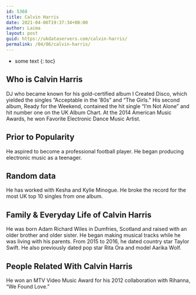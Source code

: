 ```yaml
---
id: 5368
title: Calvin Harris
date: 2021-04-06T19:37:34+00:00
author: Laima
layout: post
guid: https://ukdataservers.com/calvin-harris/
permalink: /04/06/calvin-harris/
---
```


* some text
{: toc}


## Who is Calvin Harris
                  
                  
                  
DJ who became known for his gold-certified album I Created Disco, which yielded the singles &#8220;Acceptable in the &#8217;80s&#8221; and &#8220;The Girls.&#8221; His second album, Ready for the Weekend, contained the hit single &#8220;I&#8217;m Not Alone&#8221; and hit number one on the UK Album Chart. At the 2014 American Music Awards, he won Favorite Electronic Dance Music Artist.
                  
              
            
              
            
                
                
                
## Prior to Popularity
                  
                  
                  
He aspired to become a professional football player. He began producing electronic music as a teenager.
                  
              
            
              
            
                
                
                
## Random data
                  
                  
                  
He has worked with Kesha and Kylie Minogue. He broke the record for the most UK top 10 singles from one album.
                  
              
            
              
            
                
                
                
## Family & Everyday Life of Calvin Harris
                  
                  
                  
He was born Adam Richard Wiles in Dumfries, Scotland and raised with an older brother and older sister. He began making musical tracks while he was living with his parents. From 2015 to 2016, he dated country star Taylor Swift. He also previously dated pop star Rita Ora and model Aarika Wolf.
                  
              
            
              
            
                
                
                
## People Related With Calvin Harris
                  
                  
                  
He won an MTV Video Music Award for his 2012 collaboration with Rihanna, &#8220;We Found Love.&#8221;
                  
              
            
              
            
                
              
            
              
              
            
            
              
            
          
          
          